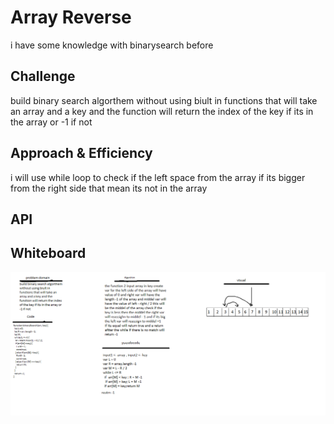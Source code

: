 # Array Reverse
i have some knowledge with binarysearch before 

## Challenge
build binary search algorthem without using biult in functions that will take an array and a key and the function will return the index of the key if its in the array or -1 if not 

## Approach & Efficiency
i will use while loop to check if the left space from the array if its bigger from the right side that mean its not in the array 

## API



## Whiteboard
![linkedlist](../../assets/class02.png)

